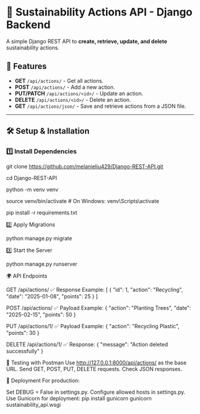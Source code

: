 # 🌱 Sustainability Actions API - Django Backend

A simple Django REST API to **create, retrieve, update, and delete** sustainability actions.

## 🚀 Features
- **GET** `/api/actions/` - Get all actions.
- **POST** `/api/actions/` - Add a new action.
- **PUT/PATCH** `/api/actions/<id>/` - Update an action.
- **DELETE** `/api/actions/<id>/` - Delete an action.
- **GET** `/api/actions/json/` - Save and retrieve actions from a JSON file.

---

## 🛠️ Setup & Installation

### 1️⃣ Install Dependencies
git clone https://github.com/melanieliu429/Django-REST-API.git

cd Django-REST-API

python -m venv venv

source venv/bin/activate  # On Windows: venv\Scripts\activate

pip install -r requirements.txt

2️⃣ Apply Migrations

python manage.py migrate

3️⃣ Start the Server

python manage.py runserver

🌍 API Endpoints

GET /api/actions/
✅ Response Example:
[
  {
    "id": 1,
    "action": "Recycling",
    "date": "2025-01-08",
    "points": 25
  }
]

POST /api/actions/
✅ Payload Example:
{
  "action": "Planting Trees",
  "date": "2025-02-15",
  "points": 50
}

PUT /api/actions/1/
✅ Payload Example:
{
  "action": "Recycling Plastic",
  "points": 30
}

DELETE /api/actions/1/
✅ Response:
{
  "message": "Action deleted successfully"
}

🧪 Testing with Postman
Use http://127.0.0.1:8000/api/actions/ as the base URL.
Send GET, POST, PUT, DELETE requests.
Check JSON responses.

🚀 Deployment
For production:

Set DEBUG = False in settings.py.
Configure allowed hosts in settings.py.
Use Gunicorn for deployment:
pip install gunicorn
gunicorn sustainability_api.wsgi
